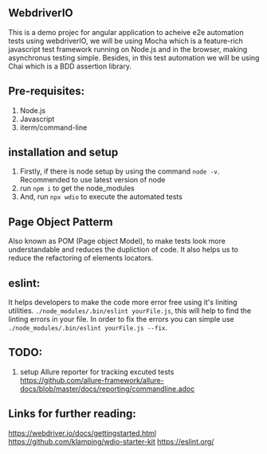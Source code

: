 ## WebdriverIO

This is a demo projec for angular application to acheive e2e automation tests using webdriverIO, we will be using Mocha which is a feature-rich javascript test framework running on Node.js and in the browser, making asynchronus testing simple. Besides, in this test automation we will be using Chai which is a BDD assertion library. 

## Pre-requisites: 
1. Node.js 
2. Javascript
3. iterm/command-line

## installation and setup

1. Firstly, if there is node setup by using the command `node -v`. Recommended to use latest version of node
2. run `npm i` to get the node_modules
3. And, run `npx wdio` to execute the automated tests

## Page Object Patterm

Also known as POM (Page object Model), to make tests look more understandable and reduces the dupliction of code. It also helps us to reduce the refactoring of elements locators. 

## eslint:

It helps developers to make the code more error free using it's liniting utilities. `./node_modules/.bin/eslint yourFile.js`, this will help to find the linting errors in your file. In order to fix the errors you can simple use `./node_modules/.bin/eslint yourFile.js --fix`.

## TODO:
1. setup Allure reporter for tracking excuted tests https://github.com/allure-framework/allure-docs/blob/master/docs/reporting/commandline.adoc

## Links for further reading:

https://webdriver.io/docs/gettingstarted.html
https://github.com/klamping/wdio-starter-kit
https://eslint.org/
